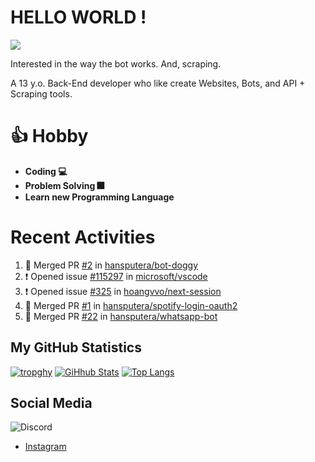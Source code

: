 # HELLO WORLD !
![](https://komarev.com/ghpvc/?username=hansputera&color=blue)

Interested in the way the bot works. And, scraping.

A 13 y.o. Back-End developer who like create Websites, Bots, and API + Scraping tools.

# 👍 Hobby

- **Coding 💻**
- **Problem Solving 🎆**
- **Learn new Programming Language**

# Recent Activities

<!--START_SECTION:activity-->
1. 🎉 Merged PR [#2](https://github.com/hansputera/bot-doggy/pull/2) in [hansputera/bot-doggy](https://github.com/hansputera/bot-doggy)
2. ❗️ Opened issue [#115297](https://github.com/microsoft/vscode/issues/115297) in [microsoft/vscode](https://github.com/microsoft/vscode)
3. ❗️ Opened issue [#325](https://github.com/hoangvvo/next-session/issues/325) in [hoangvvo/next-session](https://github.com/hoangvvo/next-session)
4. 🎉 Merged PR [#1](https://github.com/hansputera/spotify-login-oauth2/pull/1) in [hansputera/spotify-login-oauth2](https://github.com/hansputera/spotify-login-oauth2)
5. 🎉 Merged PR [#22](https://github.com/hansputera/whatsapp-bot/pull/22) in [hansputera/whatsapp-bot](https://github.com/hansputera/whatsapp-bot)
<!--END_SECTION:activity-->

## My GitHub Statistics

[![tropghy](https://github-profile-trophy.vercel.app/?username=hansputera&theme=dracula)](https://github.com/hansputera)
[![GiHhub Stats](https://github-readme-stats.vercel.app/api?username=hansputera&show_icons=true&theme=dark&count_private=true)](https://github.com/hansputera)
[![Top Langs](https://github-readme-stats.vercel.app/api/top-langs/?username=hansputera&layout=compact&theme=dark)](https://github.com/hansputera)

## Social Media

![Discord](https://discord.c99.nl/widget/theme-3/761198669302464533.png)
- [Instagram](https://instagram.com/hanif.dwy.putra12)
